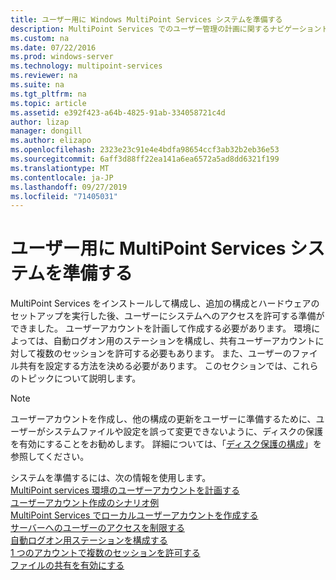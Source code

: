 ```yaml
---
title: ユーザー用に Windows MultiPoint Services システムを準備する
description: MultiPoint Services でのユーザー管理の計画に関するナビゲーショントピック
ms.custom: na
ms.date: 07/22/2016
ms.prod: windows-server
ms.technology: multipoint-services
ms.reviewer: na
ms.suite: na
ms.tgt_pltfrm: na
ms.topic: article
ms.assetid: e392f423-a64b-4825-91ab-334058721c4d
author: lizap
manager: dongill
ms.author: elizapo
ms.openlocfilehash: 2323e23c91e4e4bdfa98654ccf3ab32b2eb36e53
ms.sourcegitcommit: 6aff3d88ff22ea141a6ea6572a5ad8dd6321f199
ms.translationtype: MT
ms.contentlocale: ja-JP
ms.lasthandoff: 09/27/2019
ms.locfileid: "71405031"
---
```

# <a name="prepare-your-multipoint-services-system-for-users"></a>ユーザー用に MultiPoint Services システムを準備する
MultiPoint Services をインストールして構成し、追加の構成とハードウェアのセットアップを実行した後、ユーザーにシステムへのアクセスを許可する準備ができました。 ユーザーアカウントを計画して作成する必要があります。 環境によっては、自動ログオン用のステーションを構成し、共有ユーザーアカウントに対して複数のセッションを許可する必要もあります。 また、ユーザーのファイル共有を設定する方法を決める必要があります。 このセクションでは、これらのトピックについて説明します。  
  
> [!NOTE]  
> ユーザーアカウントを作成し、他の構成の更新をユーザーに準備するために、ユーザーがシステムファイルや設定を誤って変更できないように、ディスクの保護を有効にすることをお勧めします。 詳細については、「[ディスク保護の構成](Configure-Disk-Protection-in-MultiPoint-services.md)」を参照してください。  
  
システムを準備するには、次の情報を使用します。  
[MultiPoint services 環境のユーザーアカウントを計画する](Plan-user-accounts-for-your-MultiPoint-services-environment.md)  
[ユーザーアカウント作成のシナリオ例](Example-scenarios--MultiPoint-Services-user-accounts.md)  
[MultiPoint Services でローカルユーザーアカウントを作成する](Create-local-user-accounts.md)  
[サーバーへのユーザーのアクセスを制限する](Limit-users--access-to-the-server-in-MultiPoint-services.md)  
[自動ログオン用ステーションを構成する](Configure-stations-for-automatic-logon.md)  
[1 つのアカウントで複数のセッションを許可する](Allow-one-account-to-have-multiple-sessions.md)  
[ファイルの共有を有効にする](Enable-file-sharing-in-MultiPoint-services.md)